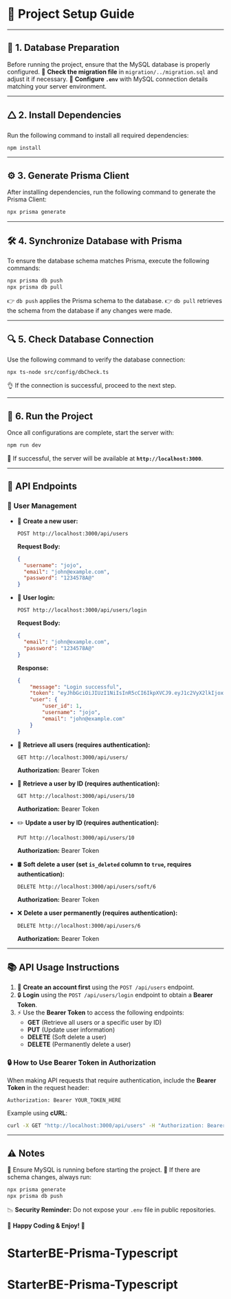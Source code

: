 # 🎯 **Project Setup Guide**

---

## 📌 1. **Database Preparation**
Before running the project, ensure that the MySQL database is properly configured.
🔹 **Check the migration file** in `migration/../migration.sql` and adjust it if necessary.
🔹 **Configure `.env`** with MySQL connection details matching your server environment.

---

## 🛆 2. **Install Dependencies**
Run the following command to install all required dependencies:
```sh
npm install
```

---

## ⚙️ 3. **Generate Prisma Client**
After installing dependencies, run the following command to generate the Prisma Client:
```sh
npx prisma generate
```

---

## 🛠️ 4. **Synchronize Database with Prisma**
To ensure the database schema matches Prisma, execute the following commands:
```sh
npx prisma db push
npx prisma db pull
```
👉 `db push` applies the Prisma schema to the database.
👉 `db pull` retrieves the schema from the database if any changes were made.

---

## 🔍 5. **Check Database Connection**
Use the following command to verify the database connection:
```sh
npx ts-node src/config/dbCheck.ts
```
👌 If the connection is successful, proceed to the next step.

---

## 🚀 6. **Run the Project**
Once all configurations are complete, start the server with:
```sh
npm run dev
```
🎉 If successful, the server will be available at **`http://localhost:3000`**.

---

## 🔗 **API Endpoints**
### 👤 **User Management**
- 💚 **Create a new user:**
  ```
  POST http://localhost:3000/api/users
  ```
  **Request Body:**
  ```json
  {
    "username": "jojo",
    "email": "john@example.com",
    "password": "1234578A@"
  }
  ```
  
- 🔑 **User login:**
  ```
  POST http://localhost:3000/api/users/login
  ```
  **Request Body:**
  ```json
  {
    "email": "john@example.com",
    "password": "1234578A@"
  }
  ```
  **Response:**
  ```json
  {
      "message": "Login successful",
      "token": "eyJhbGciOiJIUzI1NiIsInR5cCI6IkpXVCJ9.eyJ1c2VyX2lkIjoxLCJlbWFpbCI6ImpvaG5AZXhhbXBsZS5jb20iLCJ1c2VybmFtZSI6Impvam8iLCJpYXQiOjE3NDExMzUyMzEsImV4cCI6MTc0MTIyMTYzMX0.JjIYECNDcr1hS5TH1eRJwTFwR8ZbzRfeYMyQtWxy0KE",
      "user": {
          "user_id": 1,
          "username": "jojo",
          "email": "john@example.com"
      }
  }
  ```
  
- 📃 **Retrieve all users (requires authentication):**
  ```
  GET http://localhost:3000/api/users/
  ```
  **Authorization:** Bearer Token
  
- 👤 **Retrieve a user by ID (requires authentication):**
  ```
  GET http://localhost:3000/api/users/10
  ```
  **Authorization:** Bearer Token
  
- ✏️ **Update a user by ID (requires authentication):**
  ```
  PUT http://localhost:3000/api/users/10
  ```
  **Authorization:** Bearer Token
  
- 🛢️ **Soft delete a user (set `is_deleted` column to `true`, requires authentication):**
  ```
  DELETE http://localhost:3000/api/users/soft/6
  ```
  **Authorization:** Bearer Token
  
- ❌ **Delete a user permanently (requires authentication):**
  ```
  DELETE http://localhost:3000/api/users/6
  ```
  **Authorization:** Bearer Token

---

## 📚 **API Usage Instructions**
1. 📝 **Create an account first** using the `POST /api/users` endpoint.
2. 🔒 **Login** using the `POST /api/users/login` endpoint to obtain a **Bearer Token**.
3. ⚡ Use the **Bearer Token** to access the following endpoints:
   - **GET** (Retrieve all users or a specific user by ID)
   - **PUT** (Update user information)
   - **DELETE** (Soft delete a user)
   - **DELETE** (Permanently delete a user)

### 🔒 **How to Use Bearer Token in Authorization**
When making API requests that require authentication, include the **Bearer Token** in the request header:
```http
Authorization: Bearer YOUR_TOKEN_HERE
```
Example using **cURL**:
```sh
curl -X GET "http://localhost:3000/api/users" -H "Authorization: Bearer YOUR_TOKEN_HERE"
```

---

## ⚠️ **Notes**
🚀 Ensure MySQL is running before starting the project.
🚀 If there are schema changes, always run:
```sh
npx prisma generate
npx prisma db push
```

📉 **Security Reminder:** Do not expose your `.env` file in public repositories.

📄 **Happy Coding & Enjoy! 🚀**

# StarterBE-Prisma-Typescript
# StarterBE-Prisma-Typescript
